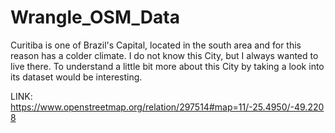 # Wrangle_OSM_Data
Curitiba is one of Brazil's Capital, located in the south area and for this reason has a colder climate. I do not know this City, but I always wanted to live there. To understand a little bit more about this City by taking a look into its dataset would be interesting.

LINK: https://www.openstreetmap.org/relation/297514#map=11/-25.4950/-49.2208